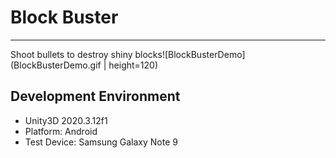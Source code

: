 # Block Buster

---

Shoot bullets to destroy shiny blocks![BlockBusterDemo](BlockBusterDemo.gif | height=120)

## Development Environment

- Unity3D 2020.3.12f1
- Platform: Android
- Test Device: Samsung Galaxy Note 9